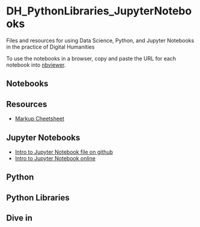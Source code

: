 # DH_PythonLibraries_JupyterNotebooks
Files and resources for using Data Science, Python, and Jupyter Notebooks in the practice of Digital Humanities

To use the notebooks in a browser, copy and paste the URL for each notebook into [nbviewer](https://nbviewer.jupyter.org/). 

## Notebooks

## Resources
* [Markup Cheetsheet](https://github.com/adam-p/markdown-here/wiki/Markdown-Cheatsheet)
## Jupyter Notebooks

* [Intro to Jupyter Notebook file on github](https://github.com/derekjjackson/DH_PythonLibraries_JupyterNotebooks/blob/master/Intro%20to%20Jupyter%20Notebooks.ipynb)
* [Intro to Jupyter Notebook online](https://nbviewer.jupyter.org/github/derekjjackson/DH_PythonLibraries_JupyterNotebooks/blob/master/Intro%20to%20Jupyter%20Notebooks.ipynb)

## Python

## Python Libraries

## Dive in

